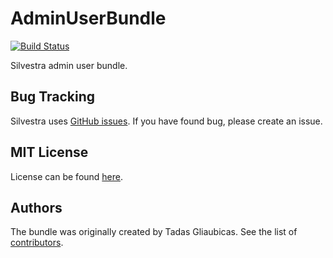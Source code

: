 AdminUserBundle
=========

[![Build Status](https://travis-ci.org/Silvestra/AdminUserBundle.svg?branch=master)](https://travis-ci.org/Silvestra/AdminUserBundle)

Silvestra admin user bundle.

Bug Tracking
---------

Silvestra uses [GitHub issues](https://github.com/Silvestra/Silvestra/issues). If you have found bug, please create an issue.

MIT License
---------

License can be found [here](https://github.com/Silvestra/AdminUserBundle/blob/master/Resources/meta/LICENSE).

Authors
---------

The bundle was originally created by Tadas Gliaubicas. See the list of [contributors](https://github.com/Silvestra/AdminUserBundle/contributors).
